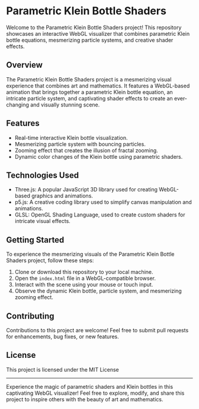 # Parametric Klein Bottle Shaders

Welcome to the Parametric Klein Bottle Shaders project! This repository showcases an interactive WebGL visualizer that combines parametric Klein bottle equations, mesmerizing particle systems, and creative shader effects.

## Overview

The Parametric Klein Bottle Shaders project is a mesmerizing visual experience that combines art and mathematics. It features a WebGL-based animation that brings together a parametric Klein bottle equation, an intricate particle system, and captivating shader effects to create an ever-changing and visually stunning scene.

## Features

- Real-time interactive Klein bottle visualization.
- Mesmerizing particle system with bouncing particles.
- Zooming effect that creates the illusion of fractal zooming.
- Dynamic color changes of the Klein bottle using parametric shaders.

## Technologies Used

- Three.js: A popular JavaScript 3D library used for creating WebGL-based graphics and animations.
- p5.js: A creative coding library used to simplify canvas manipulation and animations.
- GLSL: OpenGL Shading Language, used to create custom shaders for intricate visual effects.

## Getting Started

To experience the mesmerizing visuals of the Parametric Klein Bottle Shaders project, follow these steps:

1. Clone or download this repository to your local machine.
2. Open the `index.html` file in a WebGL-compatible browser.
3. Interact with the scene using your mouse or touch input.
4. Observe the dynamic Klein bottle, particle system, and mesmerizing zooming effect.

## Contributing

Contributions to this project are welcome! Feel free to submit pull requests for enhancements, bug fixes, or new features.

## License

This project is licensed under the MIT License

---

Experience the magic of parametric shaders and Klein bottles in this captivating WebGL visualizer! Feel free to explore, modify, and share this project to inspire others with the beauty of art and mathematics.
